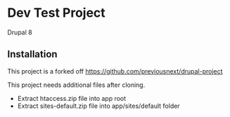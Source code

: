 # Dev Test Project

Drupal 8

## Installation

This project is a forked off https://github.com/previousnext/drupal-project

This project needs additional files after cloning.

* Extract htaccess.zip file into app root
* Extract sites-default.zip file into app/sites/default folder

